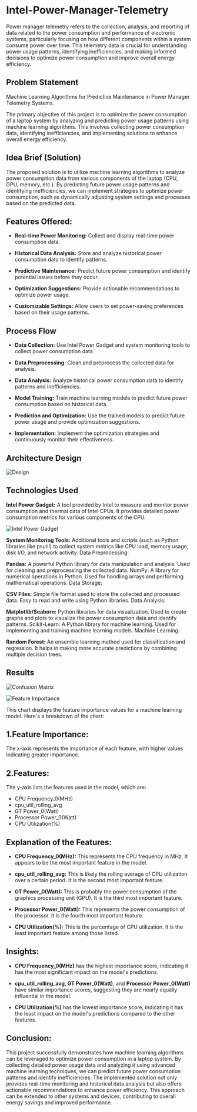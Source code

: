 # Intel-Power-Manager-Telemetry

Power manager telemetry refers to the collection, analysis, and reporting of data related to the power consumption and performance of electronic systems, particularly focusing on how different components within a system consume power over time. This telemetry data is crucial for understanding power usage patterns, identifying inefficiencies, and making informed decisions to optimize power consumption and improve overall energy efficiency.

## Problem Statement
Machine Learning Algorithms for Predictive Maintenance in Power Manager Telemetry Systems.

The primary objective of this project is to optimize the power consumption of a laptop system by analyzing and predicting power usage patterns using machine learning algorithms. This involves collecting power consumption data, identifying inefficiencies, and implementing solutions to enhance overall energy efficiency.

## Idea Brief (Solution)
The proposed solution is to utilize machine learning algorithms to analyze power consumption data from various components of the laptop (CPU, GPU, memory, etc.). By predicting future power usage patterns and identifying inefficiencies, we can implement strategies to optimize power consumption, such as dynamically adjusting system settings and processes based on the predicted data.

## Features Offered:
- **Real-time Power Monitoring:** Collect and display real-time power consumption data.

- **Historical Data Analysis:** Store and analyze historical power consumption data to identify patterns.

- **Predictive Maintenance:** Predict future power consumption and identify potential issues before they occur.

- **Optimization Suggestions:** Provide actionable recommendations to optimize power usage.

- **Customizable Settings:** Allow users to set power-saving preferences based on their usage patterns.

## Process Flow
- **Data Collection:**
Use Intel Power Gadget and system monitoring tools to collect power consumption data.

- **Data Preprocessing:**
Clean and preprocess the collected data for analysis.

- **Data Analysis:**
Analyze historical power consumption data to identify patterns and inefficiencies.

- **Model Training:**
Train machine learning models to predict future power consumption based on historical data.

- **Prediction and Optimization:**
Use the trained models to predict future power usage and provide optimization suggestions.

- **Implementation:**
Implement the optimization strategies and continuously monitor their effectiveness.

## Architecture Design

![Design](img/imgi.png)

## Technologies Used

**Intel Power Gadget:** A tool provided by Intel to measure and monitor power consumption and thermal data of Intel CPUs. It provides detailed power consumption metrics for various components of the CPU.

![Intel Power Gadget](img/img9.png)

**System Monitoring Tools:** Additional tools and scripts (such as Python libraries like psutil) to collect system metrics like CPU load, memory usage, disk I/O, and network activity.
Data Preprocessing:

**Pandas:** A powerful Python library for data manipulation and analysis. Used for cleaning and preprocessing the collected data.
NumPy: A library for numerical operations in Python. Used for handling arrays and performing mathematical operations.
Data Storage:

**CSV Files:** Simple file format used to store the collected and processed data. Easy to read and write using Python libraries.
Data Analysis:

**Matplotlib/Seaborn:** Python libraries for data visualization. Used to create graphs and plots to visualize the power consumption data and identify patterns.
Scikit-Learn: A Python library for machine learning. Used for implementing and training machine learning models.
Machine Learning:

**Random Forest:** An ensemble learning method used for classification and regression. It helps in making more accurate predictions by combining multiple decision trees.

## Results

![Confusion Matrix](img/img6.png)


![Feature Importance](img/img7.png)

This chart displays the feature importance values for a machine learning model. Here's a breakdown of the chart:

## 1.Feature Importance:
The x-axis represents the importance of each feature, with higher values indicating greater importance.

## 2.Features:
The y-axis lists the features used in the model, which are:
- CPU Frequency_0(MHz)
- cpu_util_rolling_avg
- GT Power_0(Watt)
- Processor Power_0(Watt)
- CPU Utilization(%)

## Explanation of the Features:
- **CPU Frequency_0(MHz):** This represents the CPU frequency in MHz. It appears to be the most important feature in the model.

- **cpu_util_rolling_avg:** This is likely the rolling average of CPU utilization over a certain period. It is the second most important feature.

- **GT Power_0(Watt):** This is probably the power consumption of the graphics processing unit (GPU). It is the third most important feature.

- **Processor Power_0(Watt):** This represents the power consumption of the processor. It is the fourth most important feature.

- **CPU Utilization(%):** This is the percentage of CPU utilization. It is the least important feature among those listed.

## Insights:
- **CPU Frequency_0(MHz)** has the highest importance score, indicating it has the most significant impact on the model's predictions.

- **cpu_util_rolling_avg, GT Power_0(Watt)**, and **Processor Power_0(Watt)** have similar importance scores, suggesting they are nearly equally influential in the model.

- **CPU Utilization(%)** has the lowest importance score, indicating it has the least impact on the model's predictions compared to the other features.

## Conclusion:
This project successfully demonstrates how machine learning algorithms can be leveraged to optimize power consumption in a laptop system. By collecting detailed power usage data and analyzing it using advanced machine learning techniques, we can predict future power consumption patterns and identify inefficiencies. The implemented solution not only provides real-time monitoring and historical data analysis but also offers actionable recommendations to enhance power efficiency. This approach can be extended to other systems and devices, contributing to overall energy savings and improved performance.
